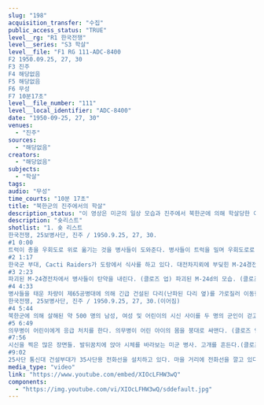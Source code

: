 ```yaml
---
slug: "198"
acquisition_transfer: "수집"
public_access_status: "TRUE"
level__rg: "R1 한국전쟁"
level__series: "S3 학살"
level__file: "F1 RG 111-ADC-8400
F2 1950.09.25, 27, 30
F3 진주 
F4 해당없음
F5 해당없음
F6 무성 
F7 10분17초"
level__file_number: "111"
level__local_identifier: "ADC-8400"
date: "1950-09-25, 27, 30"
venues: 
  - "진주"
sources: 
  - "해당없음"
creators: 
  - "해당없음"
subjects: 
  - "학살"
tags: 
audio: "무성"
time_courts: "10분 17초"
title: "북한군의 진주에서의 학살"
description_status: "이 영상은 미군의 일상 모습과 진주에서 북한군에 의해 학살당한 이들의 시신, 부상당한 민간인의 모습을 담고 있다. "
description: "숏리스트"
shotlist: "1. 숏 리스트
한국전쟁, 25보병사단, 진주 / 1950.9.25, 27, 30.
#1 0:00
트럭이 총을 우회도로 위로 옮기는 것을 병사들이 도와준다. 병사들이 트럭을 밀며 우회도로로 올라간다. (풀 샷/미디움 샷/클로즈 업) 25보병사단장 조지 B 바스 준장이 교통을 지휘하고 있다. (미디엄 샷) 트럭이 지나간다. 우측 언덕 위에는 조지 준장이 서 있다. 
#2 1:17
한국군 부대, Cacti Raiders가 도랑에서 식사를 하고 있다. 대전차지뢰에 부딪힌 M-24경전차를 전차병들이 살펴보고 있다. (미디엄 샷들) 병사들 몇 명이 바닥에 앉아있다. 그 옆에 무전기가 서 있다. 
#3 2:23 
파괴된 M-24경전차에서 병사들이 탄약을 내린다. (클로즈 업) 파괴된 M-24d의 모습. (클로즈 업) M-24에 '어서 오십시오'(Welcome US ARMY)라고 적혀 있다. 다리 근처에서 휴식을 취하는 병사들. (미디엄 샷/왼쪽 첫 번째부터 오른쪽으로) 89전차대대 돌빈 중령, 35보병연대 헨리 피셔 대령, 25사단장 윌리엄 B 킨 소장이 지프에서 지도를 보고 있다. 진주 외곽. (미디엄 샷) 피셔 대령과 킨 소장. (미디엄 샷) 35연대 차량이 길거리에 주차되어 있다.
#4 4:33
병사들을 태운 차량이 제65공병대에 의해 긴급 건설된 다리(난파된 다리 옆)를 가로질러 이동한다.
한국전쟁, 25보병사단, 진주 / 1950.9.25, 27, 30.(이어짐)
#4 5:44
북한군에 의해 살해된 약 500 명의 남성, 여성 및 어린이의 시신 사이를 두 명의 군인이 걷고 있다. (클로즈 업) 몇몇 시신. (롱 샷) 도랑 안에 시신들. (미디엄 샷) 머리와 얼굴에서 피를 흘린 시체. (클로즈 업) 묶인 손. CU, 시체 일부
#5 6:49
의무병이 어린이에게 응급 처치를 한다. 의무병이 어린 아이의 몸을 붕대로 싸맨다. (클로즈 업) 죽은 여성의 시신. 한국 여성이 친지를 확인하기 위해 시체 사이를 걷는다.
#7:56
시신을 찍은 많은 장면들. 발뒤꿈치에 앉아 시체를 바라보는 미군 병사. 고개를 흔든다.(클로즈 업) 한국 여성 2명. 한명은 흐느낀다. (클로즈 업) 흐느끼는 여성. 
#9:02
25사단 통신대 건설부대가 35사단용 전화선을 설치하고 있다. 마을 거리에 전화선을 깔고 있다. 트럭으로 전화선을 깔고 있다. (클로즈 업) 통신병이 전선을 들고 카메라를 향해 움직인다. 전봇대에 남자가 올라가 있다."
media_type: "video"
link: "https://www.youtube.com/embed/XIOcLFHW3wQ"
components: 
  - "https://img.youtube.com/vi/XIOcLFHW3wQ/sddefault.jpg"
---
```

